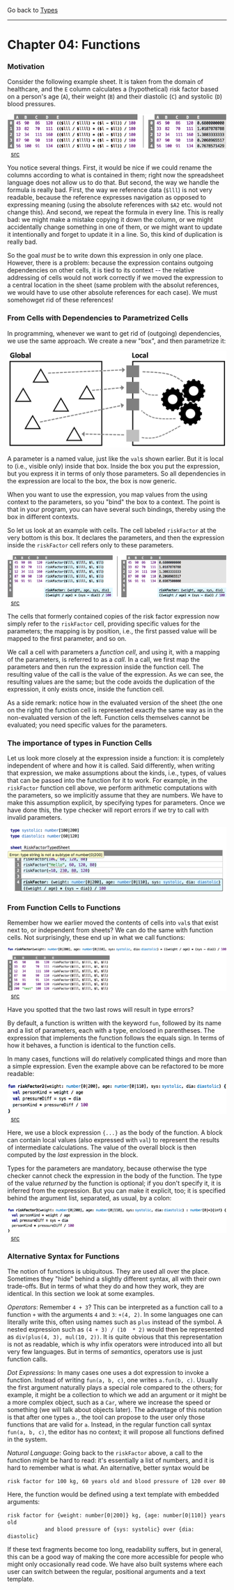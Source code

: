 
Go back to [Types](../chapter03_types/index.md)

<hr/>

# Chapter 04: Functions

### Motivation

Consider the following example sheet. It is taken from the domain of healthcare,
and the `E` column calculates a (hypothetical) risk factor based on a person's
age (`A`), their weight (`B`) and their diastolic (`C`) and systolic (`D`) blood
pressures.

![](FunctionCells/ComplexSheet.png)&nbsp;&nbsp;[src](http://127.0.0.1:63320/node?ref=r%3A16d89834-7a42-43f5-ba48-4acec0e1fb39%28chapter04_functions%29%2F6455317040166694580)

You notice several things. First, it would be nice if we could rename
the columns according to what is contained in them; right now the
spreadsheet language does not allow us to do that. But second, the way
we handle the formula is really bad. First, the way we reference data
(`$lll`) is not very readable, because the reference expresses
navigation as opposed to expressing meaning (using the absolute
references with `$A2` etc. would not change this). And second, we repeat
the formula in every line. This is really bad: we might make a mistake
copying it down the column, or we might accidentally change something in one
of them, or we might want to update it intentionally and forget to update it
in a line. So, this kind of duplication is really bad.

So the goal _must_ be to write down this expression in only one place.
However, there is a problem: because the expression contains outgoing
dependencies on other cells, it is tied to its context -- the relative
addressing of cells would not work correctly if we moved the expression
to a central location in the sheet (same problem with the absolut references,
we would have to use other absolute references for each case). We 
must somehowget rid of these references!


### From Cells with Dependencies to Parametrized Cells

In programming, whenever we want to get rid of (outgoing) dependencies, we use
the same approach. We create a new "box", and then parametrize it:

![](functions.png)

A parameter is a named value, just like the `val`s shown earlier. But it
is local to (i.e., visible only) inside that box. Inside the box you put
the expression, but you express it in terms of only those parameters. So
all dependencies in the expression are local to the box, the box is now
generic. 

When you want to use the expression, you map values from the using context
to the parameters, so you "bind" the box to a context. The point is that in
your program, you can have several such bindings, thereby using the box in
different contexts. 

So let us look at an example with cells. The cell labeled `riskFactor` at
the very bottom is this box. It declares the parameters, and then the expression
inside the `riskFactor` cell refers only to these parameters.

![](FunctionCells/ComplexSheetWithParamCell.png)&nbsp;&nbsp;[src](http://127.0.0.1:63320/node?ref=r%3A16d89834-7a42-43f5-ba48-4acec0e1fb39%28chapter04_functions%29%2F6455317040166746748)

The cells that formerly contained copies of the risk factor expression now
simply refer to the `riskFactor` cell, providing specific values for the parameters;
the mapping is by position, i.e., the first passed value will be mapped to the
first parameter, and so on. 

We call a cell with parameters a _function cell_, and using it, with a
mapping of the parameters, is referred to as a _call_. In a call, we
first map the parameters and then run the expression inside the function
cell. The resulting value of the call is the value of the expression. As
we can see, the resulting values are the same; but the code avoids the 
duplication of the expression, it only exists once, inside the function cell.

As a side remark: notice how in the evaluated version of the sheet (the one
on the right) the function cell is represented exactly the same way as in the
non-evaluated version of the left. Function cells themselves cannot be evaluated;
you need specific values for the parameters.

### The importance of types in Function Cells

Let us look more closely at the expression inside a function: it is
completely independent of where and how it is called. Said differently,
when writing that expression, we make assumptions about the kinds, i.e.,
types, of values that can be passed into the function for it to work.
For example, in the `riskFactor` function cell above, we perform
arithmetic computations with the parameters, so we implicitly assume
that they are numbers. We have to make this assumption explicit, by
specifying types for parameters. Once we have done this, the type
checker will report errors if we try to call with invalid parameters.

![](functionCellError.png)

### From Function Cells to Functions

Remember how we earlier moved the contents of cells into `val`s that exist
next to, or independent from sheets? We can do the same with function cells.
Not surprisingly, these end up in what we call functions:

![](ActualFunction/ComplexSheetWithParamCell2.png)&nbsp;&nbsp;[src](http://127.0.0.1:63320/node?ref=r%3A16d89834-7a42-43f5-ba48-4acec0e1fb39%28chapter04_functions%29%2F6455317040168353366)

Have you spotted that the two last rows will result in type errors?

By default, a function is written with the keyword `fun`, followed by its name and a 
list of parameters, each with a type, enclosed in parentheses. The expression that
implements the function follows the equals sign. In terms of how it behaves, a 
function is identical to the function cells. 		

In many cases, functions will do relatively complicated things and more than a
simple expression. Even the example above can be refactored to be more readable:

![](ActualFunction/FunctionWithBody.png)&nbsp;&nbsp;[src](http://127.0.0.1:63320/node?ref=r%3A16d89834-7a42-43f5-ba48-4acec0e1fb39%28chapter04_functions%29%2F6455317040168374919)

Here, we use a block expression `{...}` as the body of the function. A
block can contain local values (also expressed with `val`) to represent
the results of intermediate calculations. The value of the overall block
is then computed by the _last_ expression in the block. 

Types for the parameters are mandatory, because otherwise the type
checker cannot check the expression in the body of the function. The
type of the value _returned_ by the function is optional; if you don't
specify it, it is inferred from the expression. But you can make it
explicit, too; it is specified behind the argument list, separated, as
usual, by a colon:

![](ActualFunction/FunctionWithBodyAndType.png)&nbsp;&nbsp;[src](http://127.0.0.1:63320/node?ref=r%3A16d89834-7a42-43f5-ba48-4acec0e1fb39%28chapter04_functions%29%2F6455317040168458553)
	
	

### Alternative Syntax for Functions

The notion of functions is ubiquitous. They are used all over the place.
Sometimes they "hide" behind a slightly different syntax, all with their
own trade-offs. But in terms of what they do and how they work, they are
identical. In this section we look at some examples.

*Operators*: Remember `4 + 3`? This can be interpreted as a function
call to a function `+` with the arguments `4` and `3`: `+(4, 2)`. In
some languages one can literally write this, often using names such as
`plus` instead of the symbol. A nested expression such as 
`(4 + 3) / (10 	* 2)` would then be represented as `div(plus(4, 3), mul(10, 2))`. It is
quite obvious that this representation is not as readable, which is why
infix operators were introduced into all but very few languages. But in
terms of _semantics_, operators use is just function calls.


*Dot Expressions*: In many cases one uses a dot expression to invoke a function.
Instead of writing `fun(a, b, c)`, one writes `a.fun(b, c)`. Usually the first
argument naturally plays a special role compared to the others; for example, it
might be a collection to which we add an argument or it might be a more complex
object, such as a `Car`, where we increase the speed or something (we will talk
about objects later). The advantage of this notation is that after one types
`a.`, the tool can propose to the user only those functions that are valid for `a`. 
Instead, in the regular function call syntax `fun(a, b, c)`, the editor has
no context; it will propose all functions defined in the system.


*Natural Language*: Going back to the `riskFactor` above, a call to the function
might be hard to read: it's essentially a list of numbers, and it is hard to remember
what is what. An alternative, better syntax would be 

    risk factor for 100 kg, 60 years old and blood pressure of 120 over 80

Here, the function would be defined using a text template with embedded arguments:
  
    risk factor for {weight: number[0|200]} kg, {age: number[0|110]} years old 
                and blood pressure of {sys: systolic} over {dia: diastolic}

If these text fragments become too long, readability suffers, but in
general, this can be a good way of making the core more accessible for
people who might only occasionally read code. We have also built systems
where each user can switch between the regular, positional arguments and
a text template.
